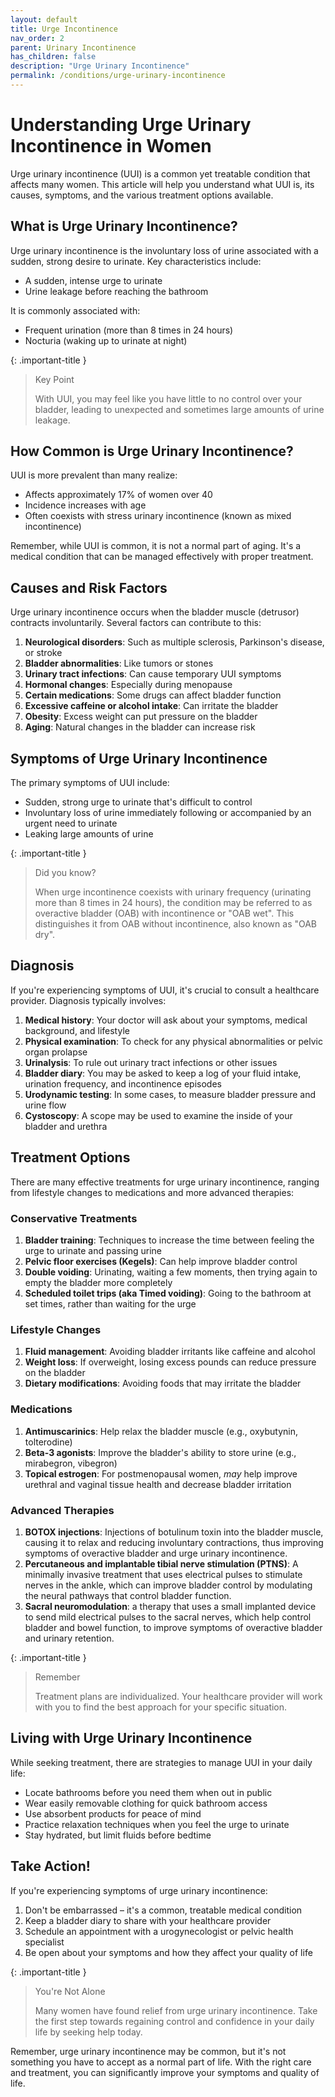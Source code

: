 ```yaml
---
layout: default
title: Urge Incontinence
nav_order: 2
parent: Urinary Incontinence
has_children: false
description: "Urge Urinary Incontinence"
permalink: /conditions/urge-urinary-incontinence
---
```


# Understanding Urge Urinary Incontinence in Women

Urge urinary incontinence (UUI) is a common yet treatable condition that affects many women. This article will help you understand what UUI is, its causes, symptoms, and the various treatment options available.

## What is Urge Urinary Incontinence?

Urge urinary incontinence is the involuntary loss of urine associated with a sudden, strong desire to urinate. Key characteristics include:

- A sudden, intense urge to urinate
- Urine leakage before reaching the bathroom

It is commonly associated with:
- Frequent urination (more than 8 times in 24 hours)
- Nocturia (waking up to urinate at night)

{: .important-title }
> Key Point
>
> With UUI, you may feel like you have little to no control over your bladder, leading to unexpected and sometimes large amounts of urine leakage.

## How Common is Urge Urinary Incontinence?

UUI is more prevalent than many realize:

- Affects approximately 17% of women over 40
- Incidence increases with age
- Often coexists with stress urinary incontinence (known as mixed incontinence)

Remember, while UUI is common, it is not a normal part of aging. It's a medical condition that can be managed effectively with proper treatment.

## Causes and Risk Factors

Urge urinary incontinence occurs when the bladder muscle (detrusor) contracts involuntarily. Several factors can contribute to this:

1. **Neurological disorders**: Such as multiple sclerosis, Parkinson's disease, or stroke
2. **Bladder abnormalities**: Like tumors or stones
3. **Urinary tract infections**: Can cause temporary UUI symptoms
4. **Hormonal changes**: Especially during menopause
5. **Certain medications**: Some drugs can affect bladder function
6. **Excessive caffeine or alcohol intake**: Can irritate the bladder
7. **Obesity**: Excess weight can put pressure on the bladder
8. **Aging**: Natural changes in the bladder can increase risk

## Symptoms of Urge Urinary Incontinence

The primary symptoms of UUI include:

- Sudden, strong urge to urinate that's difficult to control
- Involuntary loss of urine immediately following or accompanied by an urgent need to urinate
- Leaking large amounts of urine

{: .important-title }

> Did you know?
> 
> When urge incontinence coexists with urinary frequency (urinating more than 8 times in 24 hours), the condition may be referred to as overactive bladder (OAB) with incontinence or "OAB wet". This distinguishes it from OAB without incontinence, also known as "OAB dry".


## Diagnosis

If you're experiencing symptoms of UUI, it's crucial to consult a healthcare provider. Diagnosis typically involves:

1. **Medical history**: Your doctor will ask about your symptoms, medical background, and lifestyle
2. **Physical examination**: To check for any physical abnormalities or pelvic organ prolapse
3. **Urinalysis**: To rule out urinary tract infections or other issues
4. **Bladder diary**: You may be asked to keep a log of your fluid intake, urination frequency, and incontinence episodes
5. **Urodynamic testing**: In some cases, to measure bladder pressure and urine flow
6. **Cystoscopy**: A scope may be used to examine the inside of your bladder and urethra

## Treatment Options

There are many effective treatments for urge urinary incontinence, ranging from lifestyle changes to medications and more advanced therapies:

### Conservative Treatments

1. **Bladder training**: Techniques to increase the time between feeling the urge to urinate and passing urine
2. **Pelvic floor exercises (Kegels)**: Can help improve bladder control
3. **Double voiding**: Urinating, waiting a few moments, then trying again to empty the bladder more completely
4. **Scheduled toilet trips (aka Timed voiding)**: Going to the bathroom at set times, rather than waiting for the urge

### Lifestyle Changes

1. **Fluid management**: Avoiding bladder irritants like caffeine and alcohol
2. **Weight loss**: If overweight, losing excess pounds can reduce pressure on the bladder
3. **Dietary modifications**: Avoiding foods that may irritate the bladder

### Medications

1. **Antimuscarinics**: Help relax the bladder muscle (e.g., oxybutynin, tolterodine)
2. **Beta-3 agonists**: Improve the bladder's ability to store urine (e.g., mirabegron, vibegron)
3. **Topical estrogen**: For postmenopausal women, *may* help improve urethral and vaginal tissue health and decrease bladder irritation

### Advanced Therapies

1. **BOTOX injections**: Injections of botulinum toxin into the bladder muscle, causing it to relax and reducing involuntary contractions, thus improving symptoms of overactive bladder and urge urinary incontinence.
2. **Percutaneous and implantable tibial nerve stimulation (PTNS)**: A minimally invasive treatment that uses electrical pulses to stimulate nerves in the ankle, which can improve bladder control by modulating the neural pathways that control bladder function.
3. **Sacral neuromodulation**: a therapy that uses a small implanted device to send mild electrical pulses to the sacral nerves, which help control bladder and bowel function, to improve symptoms of overactive bladder and urinary retention.

{: .important-title }

> Remember
>
> Treatment plans are individualized. Your healthcare provider will work with you to find the best approach for your specific situation.

## Living with Urge Urinary Incontinence

While seeking treatment, there are strategies to manage UUI in your daily life:

- Locate bathrooms before you need them when out in public
- Wear easily removable clothing for quick bathroom access
- Use absorbent products for peace of mind
- Practice relaxation techniques when you feel the urge to urinate
- Stay hydrated, but limit fluids before bedtime

## Take Action!

If you're experiencing symptoms of urge urinary incontinence:

1. Don't be embarrassed – it's a common, treatable medical condition
2. Keep a bladder diary to share with your healthcare provider
3. Schedule an appointment with a urogynecologist or pelvic health specialist
4. Be open about your symptoms and how they affect your quality of life

{: .important-title }

> You're Not Alone
> 
> Many women have found relief from urge urinary incontinence. Take the first step towards regaining control and confidence in your daily life by seeking help today.

Remember, urge urinary incontinence may be common, but it's not something you have to accept as a normal part of life. With the right care and treatment, you can significantly improve your symptoms and quality of life.